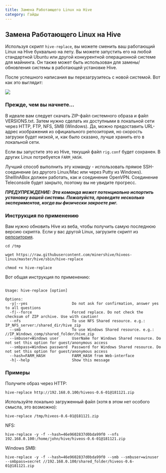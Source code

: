 ```yaml
---
title: Замена Работающего Linux на Hive
category: Гайды
---
```


## Замена Работающего Linux на Hive
Используя скрипт `hive-replace`, вы можете сменить ваш работающий Linux на Hive буквально на лету. Вы можете запустить его на любой стандартной Ubuntu или другой конкурентной операционной системе для майнинга. Он также может быть использован для замены/обновления системы в работающей установке Hive.

После успешного написания вы перезагрузитесь с новой системой. Вот как это выглядит:

<img src="https://forum.hiveos.farm/uploads/default/optimized/2X/1/1a226a504cd5b52dcd645fe0cc45e91249d25ac6_2_476x500.png">

### Прежде, чем вы начнете...
В идеале вам следует скачать ZIP-файл системного образа и файл VERSIONS.txt. Затем нужно сделать их доступными в локальной сети через HTTP, FTP, NFS, SMB (Windows). Да, можно предоставить URL-адрес изображения из официального репозитория, но скорость загрузки будет низкой, и, как было сказано, лучше хранить его в локальной сети.

Если вы запустите это из Hive, текущий файл `rig.conf` будет сохранен. В других Linux потребуется `FARM_HASH`.

Лучший способ выполнить эту команду - использовать прямое SSH-соединение (из другого Linux/Mac или через Putty из Windows). ShellInABox должен работать, как и соединение OpenVPN. Соединение Teleconsole будет закрыто, поэтому вы не увидите прогресс.

***ПРЕДУПРЕЖДЕНИЕ: Эта команда может потенциально испортить установку вашей системы. Пожалуйста, проведите несколько экспериментов, когда вы физически закроете риг.***

### Инструкция по применению
Вам нужно обновить Hive из веба, чтобы получить самую последнюю версию скрипта. Если у вас другой Linux, загрузите скрипт из [репозитория](https://github.com/minershive/hiveos-linux).

`cd /tmp`

`wget https://raw.githubusercontent.com/minershive/hiveos-linux/master/hive/sbin/hive-replace`

`chmod +x hive-replace`

Вот общая инструкция по применению:

<pre><code>
Usage: hive-replace [option] <Path or URL to ZIP file with Hive OS image>

Options:
  -y|--yes                    Do not ask for confirmation, answer yes to all questions
  -f|--force                  Forced replace. Do not check the checksum of ZIP archive. Use with caution!
  --nfs                       To use NFS Shared resource. e.g.: IP_NFS_server:/shared_dir/hive_zip
  --smb                       To use Windows Shared resource. e.g.: //IP_Windows_comp/shared_folder/hive_zip
  --smbuser=Windows user      UserName for Windows Shared resource. Do not set this option for guest/anonymous access
  --smbpass=Windows password  Password for Windows Shared resource. Do not set this option for guest/anonymous access
  --hash=FARM_HASH            FARM_HASH from Web-interface
  -h|--help                   Show this message
</code></pre>

### Примеры
Получите образ через HTTP:

`hive-replace http://192.168.0.100/hiveos-0.6-01@181121.zip`

Используйте локально загруженный файл (хотя в этом нет особого смысла, это возможно):

`hive-replace /tmp/hiveos-0.6-01@181121.zip`

NFS:

`hive-replace -y -f --hash=46e9602837d0bda99f0 --nfs 192.168.0.100:/home/john/hive/hiveos-0.6-01@181121.zip`

Windows SMB:

`hive-replace -y -f --hash=46e9602837d0bda99f0 --smb --smbuser=winuser --smbpass=secret //192.168.0.100/shared_folder/hiveos-0.6-01@181121.zip`
